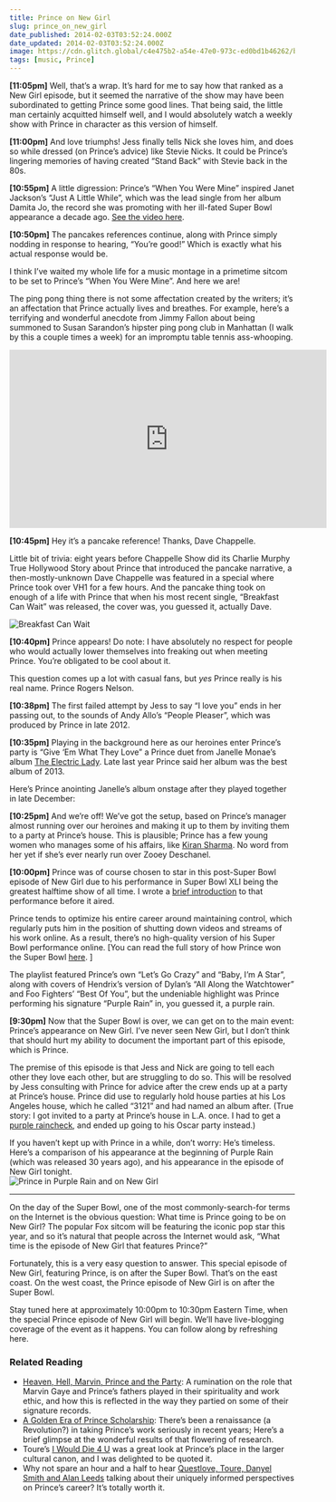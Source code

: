 ```yaml
---
title: Prince on New Girl
slug: prince_on_new_girl
date_published: 2014-02-03T03:52:24.000Z
date_updated: 2014-02-03T03:52:24.000Z
image: https://cdn.glitch.global/c4e475b2-a54e-47e0-973c-ed0bd1b46262/butterfly.gif?v=1670296827319
tags: [music, Prince]
---
```


**[11:05pm]** Well, that’s a wrap. It’s hard for me to say how that ranked as a New Girl episode, but it seemed the narrative of the show may have been subordinated to getting Prince some good lines. That being said, the little man certainly acquitted himself well, and I would absolutely watch a weekly show with Prince in character as this version of himself.

**[11:00pm]** And love triumphs! Jess finally tells Nick she loves him, and does so while dressed (on Prince’s advice) like Stevie Nicks. It could be Prince’s lingering memories of having created “Stand Back” with Stevie back in the 80s.

**[10:55pm]** A little digression: Prince’s “When You Were Mine” inspired Janet Jackson’s “Just A Little While”, which was the lead single from her album Damita Jo, the record she was promoting with her ill-fated Super Bowl appearance a decade ago. [See the video here](http://www.dailymotion.com/video/x485jm_janet-jackson-just-a-little-while_music).

**[10:50pm]** The pancakes references continue, along with Prince simply nodding in response to hearing, “You’re good!” Which is exactly what his actual response would be.
  
I think I’ve waited my whole life for a music montage in a primetime sitcom to be set to Prince’s “When You Were Mine”. And here we are!  
  
The ping pong thing there is not some affectation created by the writers; it’s an affectation that Prince actually lives and breathes. For example, here’s a terrifying and wonderful anecdote from Jimmy Fallon about being summoned to Susan Sarandon’s hipster ping pong club in Manhattan (I walk by this a couple times a week) for an impromptu table tennis ass-whooping.

<iframe width="560" height="315" src="https://www.youtube.com/embed/o9iVXxFt1Wg?start=88" title="YouTube video player" frameborder="0" allow="accelerometer; autoplay; clipboard-write; encrypted-media; gyroscope; picture-in-picture" allowfullscreen></iframe>
  
**[10:45pm]** Hey it’s a pancake reference! Thanks, Dave Chappelle.  
  
Little bit of trivia: eight years before Chappelle Show did its Charlie Murphy True Hollywood Story about Prince that introduced the pancake narrative, a then-mostly-unknown Dave Chappelle was featured in a special where Prince took over VH1 for a few hours. And the pancake thing took on enough of a life with Prince that when his most recent single, “Breakfast Can Wait” was released, the cover was, you guessed it, actually Dave.

![Breakfast Can Wait](https://cdn.glitch.global/c4e475b2-a54e-47e0-973c-ed0bd1b46262/breakfast-can-wait.jpeg?v=1670296527814 "Breakfast Can Wait")  
  
**[10:40pm]** Prince appears! Do note: I have absolutely no respect for people who would actually lower themselves into freaking out when meeting Prince. You’re obligated to be cool about it.  
  
This question comes up a lot with casual fans, but *yes* Prince really is his real name. Prince Rogers Nelson.  
 
**[10:38pm]** The first failed attempt by Jess to say “I love you” ends in her passing out, to the sounds of Andy Allo’s “People Pleaser”, which was produced by Prince in late 2012.  
  
**[10:35pm]** Playing in the background here as our heroines enter Prince’s party is “Give ‘Em What They Love” a Prince duet from Janelle Monae’s album [The Electric Lady](http://www.amazon.com/gp/product/B00EVCD9HY/ref=as_li_ss_tl?ie=UTF8&camp=1789&creative=390957&creativeASIN=B00EVCD9HY&linkCode=as2&tag=2020-20). Late last year Prince said her album was the best album of 2013.  
  
Here’s Prince anointing Janelle’s album onstage after they played together in late December:  
  
**[10:25pm]** And we’re off! We’ve got the setup, based on Prince’s manager almost running over our heroines and making it up to them by inviting them to a party at Prince’s house. This is plausible; Prince has a few young women who manages some of his affairs, like [Kiran Sharma](https://twitter.com/KIKITkiran). No word from her yet if she’s ever nearly run over Zooey Deschanel.  
  
**[10:00pm]** Prince was of course chosen to star in this post-Super Bowl episode of New Girl due to his performance in Super Bowl XLI being the greatest halftime show of all time. I wrote a [brief introduction](/2007/02/prince-superbowl-primer) to that performance before it aired.  

Prince tends to optimize his entire career around maintaining control, which regularly puts him in the position of shutting down videos and streams of his work online. As a result, there’s no high-quality version of his Super Bowl performance online. \[You can read the full story of how Prince won the Super Bowl [here](https://anildash.com/2021/02/05/how-prince-won-the-super-bowl/). \]  
  
The playlist featured Prince’s own “Let’s Go Crazy” and “Baby, I’m A Star”, along with covers of Hendrix’s version of Dylan’s “All Along the Watchtower” and Foo Fighters’ “Best Of You”, but the undeniable highlight was Prince performing his signature “Purple Rain” in, you guessed it, a purple rain.  

**[9:30pm]** Now that the Super Bowl is over, we can get on to the main event: Prince’s appearance on New Girl. I’ve never seen New Girl, but I don’t think that should hurt my ability to document the important part of this episode, which is Prince.  

The premise of this episode is that Jess and Nick are going to tell each other they love each other, but are struggling to do so. This will be resolved by Jess consulting with Prince for advice after the crew ends up at a party at Prince’s house. Prince did use to regularly hold house parties at his Los Angeles house, which he called “3121” and had named an album after. (True story: I got invited to a party at Prince’s house in L.A. once. I had to get a <a href="https://medium.com/@anildash/the-purple-raincheck-a4bd8068de1f">purple raincheck</a>, and ended up going to his Oscar party instead.)  

If you haven’t kept up with Prince in a while, don’t worry: He’s timeless. Here’s a comparison of his appearance at the beginning of Purple Rain (which was released 30 years ago), and his appearance in the episode of New Girl tonight.  
![Prince in Purple Rain and on New Girl](https://cdn.glitch.global/c4e475b2-a54e-47e0-973c-ed0bd1b46262/prince-new-girl-pr.jpg?v=1670296672798 "Prince in Purple Rain vs on New Girl")

---

On the day of the Super Bowl, one of the most commonly-search-for terms on the Internet is the obvious question: What time is Prince going to be on New Girl? The popular Fox sitcom will be featuring the iconic pop star this year, and so it’s natural that people across the Internet would ask, “What time is the episode of New Girl that features Prince?”

Fortunately, this is a very easy question to answer. This special episode of New Girl, featuring Prince, is on after the Super Bowl. That’s on the east coast. On the west coast, the Prince episode of New Girl is on after the Super Bowl.
  
Stay tuned here at approximately 10:00pm to 10:30pm Eastern Time, when the special Prince episode of New Girl will begin. We’ll have live-blogging coverage of the event as it happens. You can follow along by refreshing here.

### Related Reading

- [Heaven, Hell, Marvin, Prince and the Party](/2013/01/04/heaven-hell-marvin-prince-and-the-pious-party): A rumination on the role that Marvin Gaye and Prince’s fathers played in their spirituality and work ethic, and how this is reflected in the way they partied on some of their signature records.
- [A Golden Era of Prince Scholarship](/2012/03/a-golden-era-of-prince-scholarship): There’s been a renaissance (a Revolution?) in taking Prince’s work seriously in recent years; Here’s a brief glimpse at the wonderful results of that flowering of research.
- Toure’s [I Would Die 4 U](http://www.amazon.com/gp/product/1476705496/ref=as_li_ss_tl?ie=UTF8&amp;camp=1789&amp;creative=390957&amp;creativeASIN=1476705496&amp;linkCode=as2&amp;tag=2020-20) was a great look at Prince’s place in the larger cultural canon, and I was delighted to be quoted it.
- Why not spare an hour and a half to hear [Questlove, Toure, Danyel Smith and Alan Leeds](http://www.youtube.com/watch?v=09hT9LaOx4M) talking about their uniquely informed perspectives on Prince’s career? It’s totally worth it.
